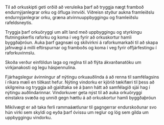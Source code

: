 Til að orkuskipti geti orðið að veruleika þarf að tryggja nægt framboð endurnýjanlegrar orku og öfluga innviði. Viðreisn styður aukna framleiðslu endurnýjanlegrar orku, græna atvinnuuppbyggingu og framleiðslu rafeldsneytis.

Tryggja þarf orkuöryggi um allt land með uppbyggingu og styrkingu flutningskerfis raforku og koma í veg fyrir að orkuskortur hamli byggðaþróun. Auka þarf gagnsæi og skilvirkni á raforkumarkaði til að skapa jafnvægi á milli eftirspurnar og framboðs og koma í veg fyrir offjárfestingu í raforkuvinnslu.

Skoða verður einföldun laga og reglna til að flýta ákvarðanatöku um virkjanakosti og legu háspennulína.

Fjárhagslegur ávinningur af nýtingu orkuauðlinda á að renna til samfélagsins í ríkara mæli en tíðkast hefur. Nýting vindorku er kjörið tækifæri til þess að skilgreina og tryggja að gjaldtaka sé á þann hátt að samfélagið sjái hag í nýtingu auðlindarinnar. Vindorkuver geta nýst til að auka orkuöryggi einstakra svæða og unnið gegn hættu á að orkuskortur hamli byggðaþróun

Mikilvægt er að taka ferli rammaáætlunar til gagngerrar endurskoðunar svo hún virki sem skyldi og eyða þarf óvissu um reglur og lög sem gilda um uppbyggingu vindorku. 
